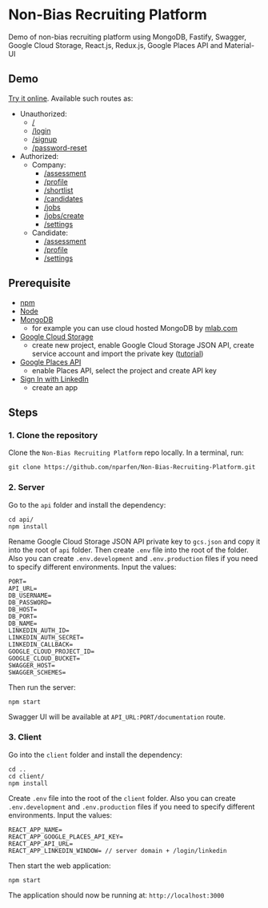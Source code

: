 # Non-Bias Recruiting Platform

Demo of non-bias recruiting platform using MongoDB, Fastify, Swagger, Google Cloud Storage, React.js, Redux.js, Google Places API and Material-UI

## Demo

[Try it online](https://aspire-example.herokuapp.com/). Available such routes as:  
  - Unauthorized:
    * [/](https://aspire-example.herokuapp.com/)
    * [/login](https://aspire-example.herokuapp.com/login)
    * [/signup](https://aspire-example.herokuapp.com/signup)
    * [/password-reset](https://aspire-example.herokuapp.com/password-reset)
  - Authorized:
    * Company:
      + [/assessment](https://aspire-example.herokuapp.com/assessment)
      + [/profile](https://aspire-example.herokuapp.com/profile)
      + [/shortlist](https://aspire-example.herokuapp.com/shortlist)
      + [/candidates](https://aspire-example.herokuapp.com/candidates)
      + [/jobs](https://aspire-example.herokuapp.com/jobs)
      + [/jobs/create](https://aspire-example.herokuapp.com/jobs/create)
      + [/settings](https://aspire-example.herokuapp.com/settings)
    * Candidate:
      + [/assessment](https://aspire-example.herokuapp.com/assessment)
      + [/profile](https://aspire-example.herokuapp.com/profile)
      + [/settings](https://aspire-example.herokuapp.com/settings)

## Prerequisite

- [npm](https://www.npmjs.com/)
- [Node](https://nodejs.org/en/)
- [MongoDB](https://www.mongodb.com/)
  * for example you can use cloud hosted MongoDB by [mlab.com](https://mlab.com)
- [Google Cloud Storage](https://cloud.google.com/storage/)
  * create new project, enable Google Cloud Storage JSON API, create service account and import the private key ([tutorial](https://www.woolha.com/tutorials/node-js-upload-file-to-google-cloud-storage))
- [Google Places API](https://cloud.google.com/maps-platform/)
  * enable Places API, select the project and create API key
- [Sign In with LinkedIn](https://www.linkedin.com/developers/)
  * create an app

## Steps
### 1. Clone the repository

Clone the `Non-Bias Recruiting Platform` repo locally. In a terminal, run:
```
git clone https://github.com/nparfen/Non-Bias-Recruiting-Platform.git
```

### 2. Server

Go to the `api` folder and install the dependency:
```
cd api/
npm install
```

Rename Google Cloud Storage JSON API private key to `gcs.json` and copy it into the root of `api` folder. Then create `.env` file into the root of the folder. Also you can create `.env.development` and `.env.production` files if you need to specify different environments. Input the values:
```
PORT=
API_URL=
DB_USERNAME=
DB_PASSWORD=
DB_HOST=
DB_PORT=
DB_NAME=
LINKEDIN_AUTH_ID=
LINKEDIN_AUTH_SECRET=
LINKEDIN_CALLBACK=
GOOGLE_CLOUD_PROJECT_ID=
GOOGLE_CLOUD_BUCKET=
SWAGGER_HOST=
SWAGGER_SCHEMES=
```

Then run the server:
```
npm start
```

Swagger UI will be available at `API_URL:PORT/documentation` route.

### 3. Client

Go into the `client` folder and install the dependency:
```
cd ..
cd client/
npm install
```

Create `.env` file into the root of the `client` folder. Also you can create `.env.development` and `.env.production` files if you need to specify different environments. Input the values:
```
REACT_APP_NAME=
REACT_APP_GOOGLE_PLACES_API_KEY=
REACT_APP_API_URL=
REACT_APP_LINKEDIN_WINDOW= // server domain + /login/linkedin
```

Then start the web application:
```
npm start
```

The application should now be running at:
`http://localhost:3000`